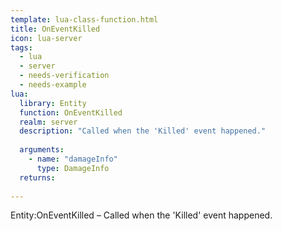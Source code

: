 ```yaml
---
template: lua-class-function.html
title: OnEventKilled
icon: lua-server
tags:
  - lua
  - server
  - needs-verification
  - needs-example
lua:
  library: Entity
  function: OnEventKilled
  realm: server
  description: "Called when the 'Killed' event happened."
  
  arguments:
    - name: "damageInfo"
      type: DamageInfo
  returns:
    
---
```


<div class="lua__search__keywords">
Entity:OnEventKilled &#x2013; Called when the 'Killed' event happened.
</div>
